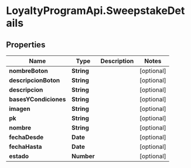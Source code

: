 # LoyaltyProgramApi.SweepstakeDetails

## Properties
Name | Type | Description | Notes
------------ | ------------- | ------------- | -------------
**nombreBoton** | **String** |  | [optional] 
**descripcionBoton** | **String** |  | [optional] 
**descripcion** | **String** |  | [optional] 
**basesYCondiciones** | **String** |  | [optional] 
**imagen** | **String** |  | [optional] 
**pk** | **String** |  | [optional] 
**nombre** | **String** |  | [optional] 
**fechaDesde** | **Date** |  | [optional] 
**fechaHasta** | **Date** |  | [optional] 
**estado** | **Number** |  | [optional] 


